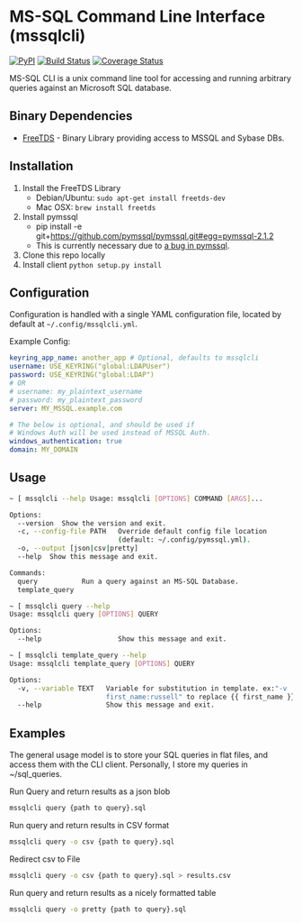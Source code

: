 # MS-SQL Command Line Interface (mssqlcli)

[![PyPI](https://img.shields.io/pypi/v/mssqlcli.svg)](https://pypi.python.org/pypi/mssqlcli)
[![Build Status](https://img.shields.io/travis/rtrox/mssqlcli/master.svg)](https://travis-ci.org/rtrox/mssqlcli)
[![Coverage Status](https://img.shields.io/coveralls/rtrox/mssqlcli/master.svg)](https://coveralls.io/github/rtrox/mssqlcli?branch=master)

MS-SQL CLI is a unix command line tool for accessing and running arbitrary
queries against an Microsoft SQL database.


## Binary Dependencies

- [FreeTDS][1] - Binary Library providing access to MSSQL and Sybase DBs.



## Installation
1. Install the FreeTDS Library
    - Debian/Ubuntu: `sudo apt-get install freetds-dev`
    - Mac OSX: `brew install freetds`
2. Install pymssql
    - pip install -e git+https://github.com/pymssql/pymssql.git#egg=pymssql-2.1.2
    - This is currently necessary due to [a bug in pymssql][4].
3. Clone this repo locally
4. Install client `python setup.py install`



## Configuration

Configuration is handled with a single YAML configuration file, located by
default at `~/.config/mssqlcli.yml`.

Example Config:
```yaml
keyring_app_name: another_app # Optional, defaults to mssqlcli
username: USE_KEYRING("global:LDAPUser")
password: USE_KEYRING("global:LDAP")
# OR
# username: my_plaintext_username
# password: my_plaintext_password
server: MY_MSSQL.example.com

# The below is optional, and should be used if
# Windows Auth will be used instead of MSSQL Auth.
windows_authentication: true
domain: MY_DOMAIN
```


## Usage

```bash
~ [ mssqlcli --help Usage: mssqlcli [OPTIONS] COMMAND [ARGS]...

Options:
  --version  Show the version and exit.
  -c, --config-file PATH   Override default config file location
                           (default: ~/.config/pymssql.yml).
  -o, --output [json|csv|pretty]
  --help  Show this message and exit.

Commands:
  query           Run a query against an MS-SQL Database.
  template_query

~ [ mssqlcli query --help
Usage: mssqlcli query [OPTIONS] QUERY

Options:
  --help                   Show this message and exit.

~ [ mssqlcli template_query --help
Usage: mssqlcli template_query [OPTIONS] QUERY

Options:
  -v, --variable TEXT   Variable for substitution in template. ex:"-v
                        first_name:russell" to replace {{ first_name }}
  --help                Show this message and exit.
```


## Examples
The general usage model is to store your SQL queries in flat files, and
access them with the CLI client. Personally, I store my queries in
~/sql_queries.


Run Query and return results as a json blob

```bash
mssqlcli query {path to query}.sql
```

Run query and return results in CSV format
```bash
mssqlcli query -o csv {path to query}.sql
```

Redirect csv to File
```bash
mssqlcli query -o csv {path to query}.sql > results.csv
```

Run query and return results as a nicely formatted table
```bash
mssqlcli query -o pretty {path to query}.sql
```

[1]: http://www.freetds.org/
[2]: http://pymssql.org/en/stable/
[3]: http://click.pocoo.org/5/
[4]: https://github.com/pymssql/pymssql/issues/432
